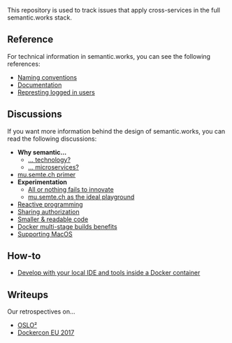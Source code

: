 This repository is used to track issues that apply cross-services in the full semantic.works stack.

## Reference
For technical information in semantic.works, you can see the following references:
- [Naming conventions](docs/references/naming-conventions.md)
- [Documentation](docs/references/documentation.md)
- [Represting logged in users](docs/references/representing-logged-in-users.md)

## Discussions
If you want more information behind the design of semantic.works, you can read the following discussions:
- **Why semantic...**
    - [... technology?](docs/discussions/why-semantic-tech.md)
    - [... microservices?](docs/discussions/why-semantic-microservices.md)
- [mu.semte.ch primer](docs/discussions/mu-semtech-primer.md)
- **Experimentation**
    - [All or nothing fails to innovate](docs/discussions/experimentation.md#all-or-nothing-fails-to-innovate)
    - [mu.semte.ch as the ideal playground](docs/discussions/experimentation.md#musemtech-as-the-ideal-playground)
- [Reactive programming](docs/discussions/reactive-programming.md)
- [Sharing authorization](docs/discussions/sharing-authorization.md)
- [Smaller & readable code](docs/discussions/smaller-readable-code.md)
- [Docker multi-stage builds benefits](docs/discussions/docker-multi-stage-builds.md)
- [Supporting MacOS](docs/discussions/supporting-mac-os.md)

## How-to
- [Develop with your local IDE and tools inside a Docker container](docs/how-to/developing-inside-containers.md)


## Writeups
Our retrospectives on...
- [OSLO²](writeups/oslo2.md)
- [Dockercon EU 2017](writeups/dockercon-eu-2017.md)
